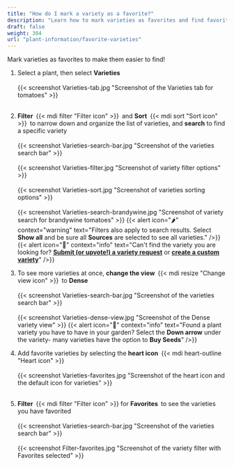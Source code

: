 ```yaml
---
title: "How do I mark a variety as a favorite?"
description: "Learn how to mark varieties as favorites and find favorite varieties"
draft: false
weight: 304
url: "plant-information/favorite-varieties"
---
```


Mark varieties as favorites to make them easier to find!

1. Select a plant, then select **Varieties**<br /><br />
{{< screenshot Varieties-tab.jpg "Screenshot of the Varieties tab for tomatoes" >}}<br /><br />

2. **Filter** {{< mdi filter "Filter icon" >}} and **Sort** {{< mdi sort "Sort icon" >}} to narrow down and organize the list of varieties, and **search** to find a specific variety<br /><br />
{{< screenshot Varieties-search-bar.jpg "Screenshot of the varieties search bar" >}}<br /><br />
{{< screenshot Varieties-filter.jpg "Screenshot of variety filter options" >}}<br /><br />
{{< screenshot Varieties-sort.jpg "Screenshot of varieties sorting options" >}}<br /><br />
{{< screenshot Varieties-search-brandywine.jpg "Screenshot of variety search for brandywine tomatoes" >}}
{{< alert icon="🌶️" context="warning" text="Filters also apply to search results. Select **Show all** and be sure all **Sources** are selected to see all varieties." />}}
{{< alert icon="🌱" context="info" text="Can't find the variety you are looking for? [**Submit (or upvote!) a variety request**](https://planter.garden/requests) or [**create a custom variety**](../../plant-information/custom-varieties/)" />}}

5. To see more varieties at once, **change the view** {{< mdi resize "Change view icon" >}} to **Dense**<br /><br />
{{< screenshot Varieties-search-bar.jpg "Screenshot of the varieties search bar" >}}<br /><br />
{{< screenshot Varieties-dense-view.jpg "Screenshot of the Dense variety view" >}}
{{< alert icon="🍅" context="info" text="Found a plant variety you have to have in your garden? Select the **Down arrow** under the variety- many varieties have the option to **Buy Seeds**" />}}

6. Add favorite varieties by selecting the **heart icon** {{< mdi heart-outline "Heart icon" >}}<br /><br />
{{< screenshot Varieties-favorites.jpg "Screenshot of the heart icon and the default icon for varieties" >}}<br /><br />

7. **Filter** {{< mdi filter "Filter icon" >}} for **Favorites** to see the varieties you have favorited<br /><br />
{{< screenshot Varieties-search-bar.jpg "Screenshot of the varieties search bar" >}}<br /><br />
{{< screenshot Filter-favorites.jpg "Screenshot of the variety filter with Favorites selected" >}}
